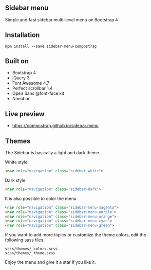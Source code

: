 ## Sidebar menu
Simple and fast sidebar multi-level menu on Bootstrap 4

## Installation
```
npm install --save sidebar-menu-compostrap
```

## Built on

- Bootstrap 4
- jQuery 3
- Font Awesome 4.7
- Perfect scrollbar 1.4
- Open Sans @font-face kit
- Nanobar

## Live preview

- https://compostrap.github.io/sidebar.menu

## Themes
The Sidebar is basically a light and dark theme.

White style
```html
<nav role="navigation" class="sidebar-white">
```

Dark style
```html
<nav role="navigation" class="sidebar-dark">
```

It is also possible to color the menu
```html
<nav role="navigation" class="sidebar-menu-magenta">
<nav role="navigation" class="sidebar-menu-purple">
<nav role="navigation" class="sidebar-menu-orange">
<nav role="navigation" class="sidebar-menu-cyan">
<nav role="navigation" class="sidebar-menu-green">
```

If you want to add more topics or customize the theme colors, edit the following sass files.
```
scss/themes/_colors.scss
scss/themes/_theme.scss
```

Enjoy the menu and give it a star if you like it.
